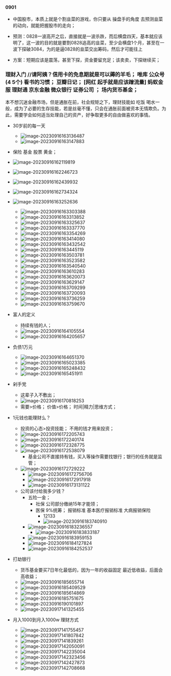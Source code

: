 #### 0901

- 中国股市，本质上就是个割韭菜的游戏，你只要从 操盘手的角度  去预测韭菜的动向，就能把握股市的走向；
- 预测：0828一波高开之后，直接就是一波杀跌，而后横盘四天，基本就应该明了，这一波的目的就是要割0828追高的韭菜，至少会横盘1个月，甚至在一波下探破3084，为的是逼0828的韭菜交出筹码，然后才可能往上

- 方案：短期应该是震荡，甚至下探，资金要留充足；该卖卖，下探继续买；



### 理财入门 //请阿姨？信用卡的免息期就是可以薅的羊毛；  唯库 公众号(4 5个) 看书的习惯；  豆瓣日记；  [网红 起手就是应该蹭流量]  蚂蚁金服 理财通 京东金融  微众银行  证券公司 ； 场内货币基金；

本不想沉迷金融市场，但是通胀在前，社会规矩之下，理财技能如 吃饭 喝水一般，成为了必要的生存技能，若是丝毫不懂，只会在通胀前面被资本无情欺负。为此，需要学会如何适当处理自己的资产，好争取更多的自由做喜欢的事情。

- 30岁前的每一天 
  - ![image-20230916163136487](股-photos/image-20230916163136487.png)
  - ![image-20230916163147883](股-photos/image-20230916163147883.png)

- 保险 基金 股票  黄金；
- ![image-20230916162119819](股-photos/image-20230916162119819.png)
- ![image-20230916162246723](股-photos/image-20230916162246723.png)
- ![image-20230916162439932](股-photos/image-20230916162439932.png)
- ![image-20230916162734324](股-photos/image-20230916162734324.png)
- ![image-20230916163252636](股-photos/image-20230916163252636.png)
  - ![image-20230916163303388](股-photos/image-20230916163303388.png)
  - ![image-20230916163313852](股-photos/image-20230916163313852.png)
  - ![image-20230916163325637](股-photos/image-20230916163325637.png)
  - ![image-20230916163337770](股-photos/image-20230916163337770.png)
  - ![image-20230916163354269](股-photos/image-20230916163354269.png)
  - ![image-20230916163414080](股-photos/image-20230916163414080.png)
  - ![image-20230916163432542](股-photos/image-20230916163432542.png)
  - ![image-20230916163445119](股-photos/image-20230916163445119.png)
  - ![image-20230916163503781](股-photos/image-20230916163503781.png)
  - ![image-20230916163523582](股-photos/image-20230916163523582.png)
  - ![image-20230916163540540](股-photos/image-20230916163540540.png)
  - ![image-20230916163610283](股-photos/image-20230916163610283.png)
  - ![image-20230916163620073](股-photos/image-20230916163620073.png)
  - ![image-20230916163629147](股-photos/image-20230916163629147.png)
  - ![image-20230916163709299](股-photos/image-20230916163709299.png)
  - ![image-20230916163720093](股-photos/image-20230916163720093.png)
  - ![image-20230916163736259](股-photos/image-20230916163736259.png)
  - ![image-20230916163759670](股-photos/image-20230916163759670.png)

- 富人的定义
  - 持续有钱的人；
  - ![image-20230916164105554](股-photos/image-20230916164105554.png)
  - ![image-20230916164205657](股-photos/image-20230916164205657.png)

- 负债1万元
  - ![image-20230916164651370](股-photos/image-20230916164651370.png)
  - ![image-20230916165023385](股-photos/image-20230916165023385.png)
  - ![image-20230916165248432](股-photos/image-20230916165248432.png)
  - ![image-20230916165451911](股-photos/image-20230916165451911.png)

- 剁手党
  - 这辈子入不敷出；
  - ![image-20230916170818253](股-photos/image-20230916170818253.png)
  - 需要>价格；  价值>价格；  时间|精力|思维方式；
- 1元钱也能理财么？
  - 投资的心态>投资技能； 不用的钱才用来投资；
  - ![image-20230916172205743](股-photos/image-20230916172205743.png)
  - ![image-20230916172240174](股-photos/image-20230916172240174.png)
  - ![image-20230916172328775](股-photos/image-20230916172328775.png)
  - ![image-20230916172538079](股-photos/image-20230916172538079.png)
    - 基金公司不直接持有钱，买入等操作需要找银行；银行的任务就是监管；
  - ![image-20230916172729222](股-photos/image-20230916172729222.png)
    - ![image-20230916172756706](股-photos/image-20230916172756706.png)
    - ![image-20230916172917918](股-photos/image-20230916172917918.png)
    - ![image-20230916173131122](股-photos/image-20230916173131122.png)
  - 公司该付给我多少钱？
    - 五险一金；
      - 社保  公司部分缴纳15年才能领；
      - 医保  9%统筹；  报销标准    基本医疗报销标准    大病报销保险
        - 12133
        - ![image-20230916183740910](股-photos/image-20230916183740910.png)
    - ![image-20230916183236557](股-photos/image-20230916183236557.png)
      - ![image-20230916183833187](股-photos/image-20230916183833187.png)
    - ![image-20230916183959153](股-photos/image-20230916183959153.png)
    - ![image-20230916184127824](股-photos/image-20230916184127824.png)
    - ![image-20230916184252537](股-photos/image-20230916184252537.png)

- 打劫银行
  - 货币基金要买7日年化最低的，因为一年的收益固定 最近低收益，后面会高收益；
  - ![image-20230916185655714](股-photos/image-20230916185655714.png)
  - ![image-20230916185409529](股-photos/image-20230916185409529.png)
  - ![image-20230916185614869](股-photos/image-20230916185614869.png)
  - ![image-20230916185751675](股-photos/image-20230916185751675.png)
  - ![image-20230916190101897](股-photos/image-20230916190101897.png)
  - ![image-20230917141325455](股-photos/image-20230917141325455.png)

- 月入1000到月入1000w 理财方式
  - ![image-20230917141755457](股-photos/image-20230917141755457.png)
  - ![image-20230917141807842](股-photos/image-20230917141807842.png)
  - ![image-20230917141839261](股-photos/image-20230917141839261.png)
  - ![image-20230917142050091](股-photos/image-20230917142050091.png)
  - ![image-20230917142235004](股-photos/image-20230917142235004.png)
  - ![image-20230917142323456](股-photos/image-20230917142323456.png)
  - ![image-20230917142427873](股-photos/image-20230917142427873.png)
  - ![image-20230917142708668](股-photos/image-20230917142708668.png)

